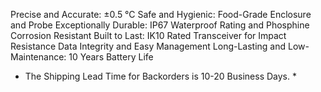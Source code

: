 Precise and Accurate: ±0.5 °C
Safe and Hygienic: Food-Grade Enclosure and Probe
Exceptionally Durable: IP67 Waterproof Rating and Phosphine Corrosion Resistant
Built to Last: IK10 Rated Transceiver for Impact Resistance
Data Integrity and Easy Management
Long-Lasting and Low-Maintenance: 10 Years Battery Life
* The Shipping Lead Time for Backorders is 10-20 Business Days. *
